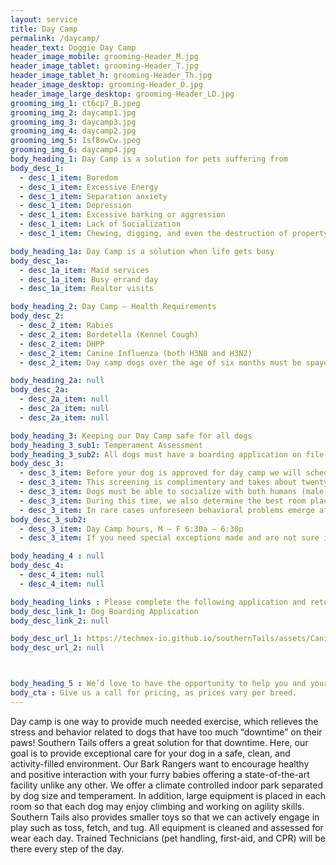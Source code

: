 ```yaml
---
layout: service
title: Day Camp
permalink: /daycamp/
header_text: Doggie Day Camp
header_image_mobile: grooming-Header_M.jpg
header_image_tablet: grooming-Header_T.jpg
header_image_tablet_h: grooming-Header_Th.jpg
header_image_desktop: grooming-Header_D.jpg
header_image_large_desktop: grooming-Header_LD.jpg
grooming_img_1: ct6cp7_B.jpeg
grooming_img_2: daycamp1.jpg
grooming_img_3: daycamp3.jpg
grooming_img_4: daycamp2.jpg
grooming_img_5: Isf8owCw.jpeg
grooming_img_6: daycamp4.jpg
body_heading_1: Day Camp is a solution for pets suffering from
body_desc_1:
  - desc_1_item: Boredom 
  - desc_1_item: Excessive Energy
  - desc_1_item: Separation anxiety 
  - desc_1_item: Depression
  - desc_1_item: Excessive barking or aggression
  - desc_1_item: Lack of Socialization
  - desc_1_item: Chewing, digging, and even the destruction of property 

body_heading_1a: Day Camp is a solution when life gets busy
body_desc_1a:
  - desc_1a_item: Maid services
  - desc_1a_item: Busy errand day
  - desc_1a_item: Realtor visits

body_heading_2: Day Camp – Health Requirements
body_desc_2:
  - desc_2_item: Rabies
  - desc_2_item: Bordetella (Kennel Cough)
  - desc_2_item: DHPP
  - desc_2_item: Canine Influenza (both H3N8 and H3N2)
  - desc_2_item: Day camp dogs over the age of six months must be spayed or neutered. Documentation for these procedures must be included with the day camp application.

body_heading_2a: null
body_desc_2a:
  - desc_2a_item: null
  - desc_2a_item: null
  - desc_2a_item: null

body_heading_3: Keeping our Day Camp safe for all dogs
body_heading_3_sub1: Temperament Assessment
body_heading_3_sub2: All dogs must have a boarding application on file
body_desc_3:
  - desc_3_item: Before your dog is approved for day camp we will schedule a screening to assess your dog’s temperament
  - desc_3_item: This screening is complimentary and takes about twenty minutes
  - desc_3_item: Dogs must be able to socialize with both humans (male and female) and other dogs
  - desc_3_item: During this time, we also determine the best room placement for your dog
  - desc_3_item: In rare cases unforeseen behavioral problems emerge after the initial screening, which may revoke the acceptance status
body_desc_3_sub2:
  - desc_3_item: Day Camp hours, M – F 6:30a – 6:30p
  - desc_3_item: If you need special exceptions made and are not sure if we can help, give us a call!

body_heading_4 : null
body_desc_4:
  - desc_4_item: null
  - desc_4_item: null

body_heading_links : Please complete the following application and return prior to Day Camp
body_desc_link_1: Dog Boarding Application
body_desc_link_2: null

body_desc_url_1: https://techmex-io.github.io/southernTails/assets/CanineBoardingApplication.pdf
body_desc_url_2: null



body_heading_5 : We’d love to have the opportunity to help you and your loved ones.
body_cta : Give us a call for pricing, as prices vary per breed.
---
```

Day camp is one way to provide much needed exercise, which relieves the stress and behavior related to dogs that have too much “downtime” on their paws! Southern Tails offers a great solution for that downtime. Here, our goal is to provide exceptional care for your dog in a safe, clean, and activity-filled environment. Our Bark Rangers want to encourage healthy and positive interaction with your furry babies offering a state-of-the-art facility unlike any other. We offer a climate controlled indoor park separated by dog size and temperament. In addition, large equipment is placed in each room so that each dog may enjoy climbing and working on agility skills. Southern Tails also provides smaller toys so that we can actively engage in play such as toss, fetch, and tug. All equipment is cleaned and assessed for wear each day. Trained Technicians (pet handling, first-aid, and CPR) will be there every step of the day.



